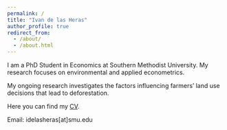 ```yaml
---
permalink: /
title: "Ivan de las Heras"
author_profile: true
redirect_from: 
  - /about/
  - /about.html
---
```


I am a PhD Student in Economics at Southern Methodist University. My research focuses on environmental and applied econometrics. 

My ongoing research investigates the factors influencing farmers’ land use decisions that lead to deforestation. 

Here you can find my [CV]().

Email: idelasheras\[at\]smu.edu
